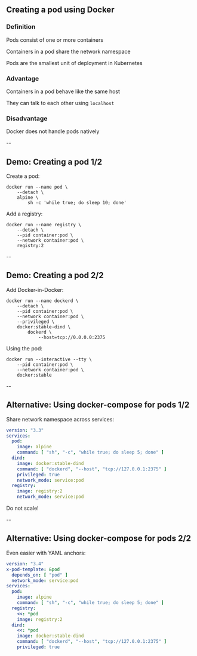 ## Creating a pod using Docker

### Definition

Pods consist of one or more containers

Containers in a pod share the network namespace

Pods are the smallest unit of deployment in Kubernetes

### Advantage

Containers in a pod behave like the same host

They can talk to each other using `localhost`

### Disadvantage

Docker does not handle pods natively

--

## Demo: Creating a pod 1/2

Create a pod:

```plaintext
docker run --name pod \
    --detach \
    alpine \
        sh -c 'while true; do sleep 10; done'
```

Add a registry:

```plaintext
docker run --name registry \
    --detach \
    --pid container:pod \
    --network container:pod \
    registry:2
```

--

## Demo: Creating a pod 2/2

Add Docker-in-Docker:

```plaintext
docker run --name dockerd \
    --detach \
    --pid container:pod \
    --network container:pod \
    --privileged \
    docker:stable-dind \
        dockerd \
            --host=tcp://0.0.0.0:2375
```

Using the pod:

```plaintext
docker run --interactive --tty \
    --pid container:pod \
    --network container:pod \
    docker:stable
```

--

## Alternative: Using docker-compose for pods 1/2

Share network namespace across services:

```yaml
version: "3.3"
services:
  pod:
    image: alpine
    command: [ "sh", "-c", "while true; do sleep 5; done" ]
  dind:
    image: docker:stable-dind
    command: [ "dockerd", "--host", "tcp://127.0.0.1:2375" ]
    privileged: true
    network_mode: service:pod
  registry:
    image: registry:2
    network_mode: service:pod
```

Do not scale!

--

## Alternative: Using docker-compose for pods 2/2

Even easier with YAML anchors:

```yaml
version: "3.4"
x-pod-template: &pod
  depends_on: [ "pod" ]
  network_mode: service:pod
services:
  pod:
    image: alpine
    command: [ "sh", "-c", "while true; do sleep 5; done" ]
  registry:
    <<: *pod
    image: registry:2
  dind:
    <<: *pod
    image: docker:stable-dind
    command: [ "dockerd", "--host", "tcp://127.0.0.1:2375" ]
    privileged: true
```
